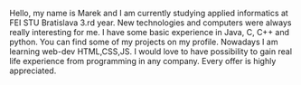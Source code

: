 Hello, my name is Marek and I am currently studying applied informatics at FEI STU Bratislava 3.rd year. 
New technologies and computers were always really interesting for me.
I have some basic experience in Java, C, C++ and python.
You can find some of my projects on my profile. Nowadays I am learning web-dev HTML,CSS,JS. I would love to have possibility 
to gain real life experience from programming  in any company. Every offer is highly appreciated.

